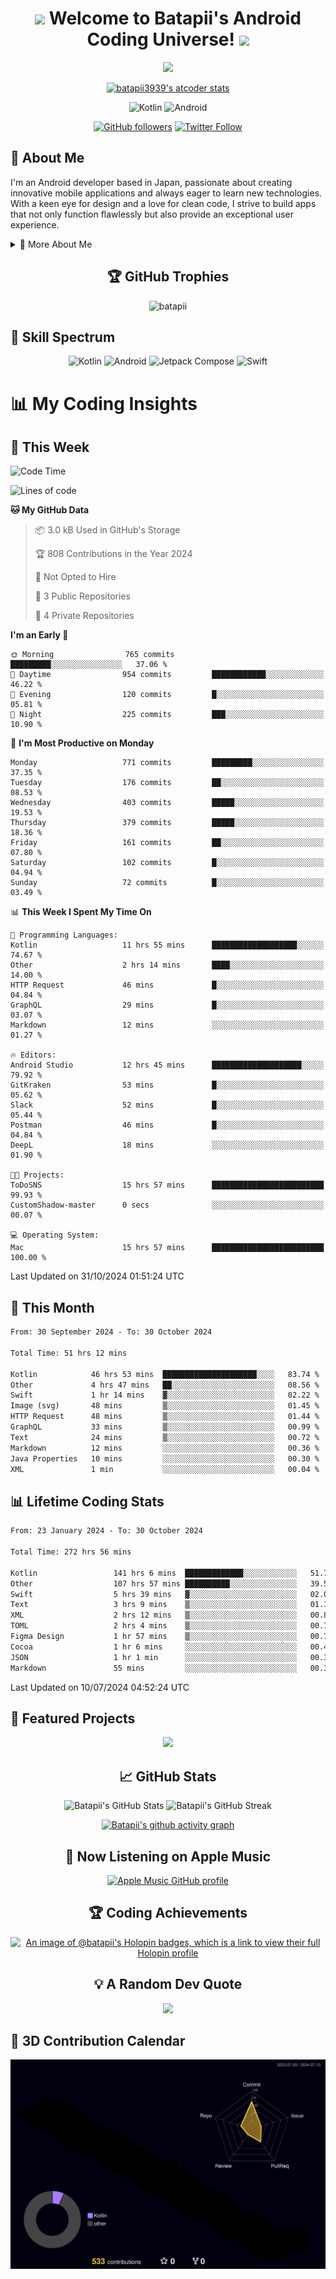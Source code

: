 <h1 align="center">
  <img src="https://media.giphy.com/media/hvRJCLFzcasrR4ia7z/giphy.gif" width="28">
  Welcome to Batapii's Android Coding Universe!
  <img src="https://media.giphy.com/media/hvRJCLFzcasrR4ia7z/giphy.gif" width="28">
</h1>

<p align="center">
  <img src="https://readme-typing-svg.herokuapp.com/?lines=Android+Developer+in+Japan;Always%20learning%20new%20things&font=Fira%20Code&center=true&width=440&height=45&color=f75c7e&vCenter=true&size=22">
</p>

<div align="center">

[![batapii3939's atcoder stats](https://atcoder-readme-stats.vercel.app/stats/batapii3939?theme=dark&show_history=5&width=450)](https://github.com/iwbc-mzk/atcoder-readme-stats)

![Kotlin](https://img.shields.io/badge/Kotlin-★☆☆☆☆☆☆☆☆☆-brightgreen)
![Android](https://img.shields.io/badge/Android-★☆☆☆☆☆☆☆☆☆-brightgreen)

  
[![GitHub followers](https://img.shields.io/github/followers/batapii?style=social)](https://github.com/batapii)
[![Twitter Follow](https://img.shields.io/twitter/follow/batapii?style=social)](https://twitter.com/batapii3939)

</div>

## 🚀 About Me
I'm an Android developer based in Japan, passionate about creating innovative mobile applications and always eager to learn new technologies. With a keen eye for design and a love for clean code, I strive to build apps that not only function flawlessly but also provide an exceptional user experience.

<details>
<summary>🌟 More About Me</summary>

- 🔭 I'm currently working on revolutionizing mobile productivity apps
- 🌱 I'm currently learning Kotlin Multiplatform and Jetpack Compose
- 👯 I'm looking to collaborate on open-source Android projects

</details>

<h2 align="center">🏆 GitHub Trophies</h2>
<p align="center">
  <img src="https://github-profile-trophy.vercel.app/?username=batapii&theme=nord&column=7&no-frame=true&no-bg=true&rank=SECRET,SSS,SS,S,AAA,AA,A,B,C,?" alt="batapii" />
</p>

## 🌈 Skill Spectrum

<div align="center">

![Kotlin](https://img.shields.io/badge/Kotlin-0095D5?style=for-the-badge&logo=kotlin&logoColor=white)
![Android](https://img.shields.io/badge/Android-3DDC84?style=for-the-badge&logo=android&logoColor=white)
![Jetpack Compose](https://img.shields.io/badge/Jetpack%20Compose-4285F4?style=for-the-badge&logo=jetpackcompose&logoColor=white)
![Swift](https://img.shields.io/badge/Swift-FA7343?style=for-the-badge&logo=swift&logoColor=white)

</div>


# 📊 My Coding Insights

## 📅 This Week
<!--START_SECTION:waka-week-->
![Code Time](http://img.shields.io/badge/Code%20Time-273%20hrs%2052%20mins-blue)

![Lines of code](https://img.shields.io/badge/From%20Hello%20World%20I%27ve%20Written-145.5%20thousand%20lines%20of%20code-blue)

**🐱 My GitHub Data** 

> 📦 3.0 kB Used in GitHub's Storage 
 > 
> 🏆 808 Contributions in the Year 2024
 > 
> 🚫 Not Opted to Hire
 > 
> 📜 3 Public Repositories 
 > 
> 🔑 4 Private Repositories 
 > 
**I'm an Early 🐤** 

```text
🌞 Morning                765 commits         █████████░░░░░░░░░░░░░░░░   37.06 % 
🌆 Daytime                954 commits         ████████████░░░░░░░░░░░░░   46.22 % 
🌃 Evening                120 commits         █░░░░░░░░░░░░░░░░░░░░░░░░   05.81 % 
🌙 Night                  225 commits         ███░░░░░░░░░░░░░░░░░░░░░░   10.90 % 
```
📅 **I'm Most Productive on Monday** 

```text
Monday                   771 commits         █████████░░░░░░░░░░░░░░░░   37.35 % 
Tuesday                  176 commits         ██░░░░░░░░░░░░░░░░░░░░░░░   08.53 % 
Wednesday                403 commits         █████░░░░░░░░░░░░░░░░░░░░   19.53 % 
Thursday                 379 commits         █████░░░░░░░░░░░░░░░░░░░░   18.36 % 
Friday                   161 commits         ██░░░░░░░░░░░░░░░░░░░░░░░   07.80 % 
Saturday                 102 commits         █░░░░░░░░░░░░░░░░░░░░░░░░   04.94 % 
Sunday                   72 commits          █░░░░░░░░░░░░░░░░░░░░░░░░   03.49 % 
```


📊 **This Week I Spent My Time On** 

```text
💬 Programming Languages: 
Kotlin                   11 hrs 55 mins      ███████████████████░░░░░░   74.67 % 
Other                    2 hrs 14 mins       ████░░░░░░░░░░░░░░░░░░░░░   14.00 % 
HTTP Request             46 mins             █░░░░░░░░░░░░░░░░░░░░░░░░   04.84 % 
GraphQL                  29 mins             █░░░░░░░░░░░░░░░░░░░░░░░░   03.07 % 
Markdown                 12 mins             ░░░░░░░░░░░░░░░░░░░░░░░░░   01.27 % 

🔥 Editors: 
Android Studio           12 hrs 45 mins      ████████████████████░░░░░   79.92 % 
GitKraken                53 mins             █░░░░░░░░░░░░░░░░░░░░░░░░   05.62 % 
Slack                    52 mins             █░░░░░░░░░░░░░░░░░░░░░░░░   05.44 % 
Postman                  46 mins             █░░░░░░░░░░░░░░░░░░░░░░░░   04.84 % 
DeepL                    18 mins             ░░░░░░░░░░░░░░░░░░░░░░░░░   01.90 % 

🐱‍💻 Projects: 
ToDoSNS                  15 hrs 57 mins      █████████████████████████   99.93 % 
CustomShadow-master      0 secs              ░░░░░░░░░░░░░░░░░░░░░░░░░   00.07 % 

💻 Operating System: 
Mac                      15 hrs 57 mins      █████████████████████████   100.00 % 
```


 Last Updated on 31/10/2024 01:51:24 UTC
<!--END_SECTION:waka-week-->

## 📅 This Month
<!--START_SECTION:wakamonth-->

```txt
From: 30 September 2024 - To: 30 October 2024

Total Time: 51 hrs 12 mins

Kotlin            46 hrs 53 mins  █████████████████████░░░░   83.74 %
Other             4 hrs 47 mins   ██░░░░░░░░░░░░░░░░░░░░░░░   08.56 %
Swift             1 hr 14 mins    ▓░░░░░░░░░░░░░░░░░░░░░░░░   02.22 %
Image (svg)       48 mins         ▒░░░░░░░░░░░░░░░░░░░░░░░░   01.45 %
HTTP Request      48 mins         ▒░░░░░░░░░░░░░░░░░░░░░░░░   01.44 %
GraphQL           33 mins         ▒░░░░░░░░░░░░░░░░░░░░░░░░   00.99 %
Text              24 mins         ▒░░░░░░░░░░░░░░░░░░░░░░░░   00.72 %
Markdown          12 mins         ░░░░░░░░░░░░░░░░░░░░░░░░░   00.36 %
Java Properties   10 mins         ░░░░░░░░░░░░░░░░░░░░░░░░░   00.30 %
XML               1 min           ░░░░░░░░░░░░░░░░░░░░░░░░░   00.04 %
```

<!--END_SECTION:wakamonth-->

## 📊 Lifetime Coding Stats

<!--START_SECTION:wakaalltime-->

```txt
From: 23 January 2024 - To: 30 October 2024

Total Time: 272 hrs 56 mins

Kotlin                 141 hrs 6 mins  █████████████░░░░░░░░░░░░   51.70 %
Other                  107 hrs 57 mins ██████████░░░░░░░░░░░░░░░   39.55 %
Swift                  5 hrs 39 mins   ▓░░░░░░░░░░░░░░░░░░░░░░░░   02.07 %
Text                   3 hrs 9 mins    ▒░░░░░░░░░░░░░░░░░░░░░░░░   01.16 %
XML                    2 hrs 12 mins   ▒░░░░░░░░░░░░░░░░░░░░░░░░   00.81 %
TOML                   2 hrs 4 mins    ▒░░░░░░░░░░░░░░░░░░░░░░░░   00.76 %
Figma Design           1 hr 57 mins    ▒░░░░░░░░░░░░░░░░░░░░░░░░   00.72 %
Cocoa                  1 hr 6 mins     ░░░░░░░░░░░░░░░░░░░░░░░░░   00.41 %
JSON                   1 hr 1 min      ░░░░░░░░░░░░░░░░░░░░░░░░░   00.37 %
Markdown               55 mins         ░░░░░░░░░░░░░░░░░░░░░░░░░   00.34 %
```

<!--END_SECTION:wakaalltime-->

Last Updated on 10/07/2024 04:52:24 UTC

## 🌟 Featured Projects

<div align="center">
  <a href="https://github.com/batapii/ToDoSNS">
    <img src="https://github-readme-stats.vercel.app/api/pin/?username=batapii&repo=ToDoSNS&theme=radical" />
  </a>

## 📈 GitHub Stats

<div align="center">
  <img src="https://github-readme-stats.vercel.app/api?username=batapii&show_icons=true&theme=radical" alt="Batapii's GitHub Stats" />
  <img src="https://github-readme-streak-stats.herokuapp.com/?user=batapii&theme=radical" alt="Batapii's GitHub Streak" />
  
[![Batapii's github activity graph](https://github-readme-activity-graph.vercel.app/graph?username=batapii&theme=react-dark)](https://github.com/ashutosh00710/github-readme-activity-graph)
</div>

## 🎵 Now Listening on Apple Music

<div align="center">
  
[![Apple Music GitHub profile](https://music-profile.rayriffy.com/theme/dark.svg?uid=001005.6598667d2ffd4a10a4f429edd0ba24c4.1156)](https://github.com/rayriffy/apple-music-github-profile)

</div>


## 🏆 Coding Achievements

<div align="center">

[![An image of @batapii's Holopin badges, which is a link to view their full Holopin profile](https://holopin.me/batapii)](https://holopin.io/@batapii)

</div>

## 💡 A Random Dev Quote

<div align="center">

![](https://quotes-github-readme.vercel.app/api?type=horizontal&theme=radical)

</div>

</div>

## 🚀 3D Contribution Calendar

<div align="center">
  
![](./profile-3d-contrib/profile-night-rainbow.svg)

</div>
